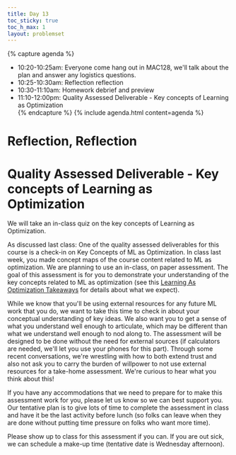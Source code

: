 ```yaml
---
title: Day 13
toc_sticky: true 
toc_h_max: 1
layout: problemset
---
```


{% capture agenda %}
* 10:20-10:25am: Everyone come hang out in MAC128, we'll talk about the plan and answer any logistics questions.
* 10:25-10:30am: Reflection reflection 
* 10:30-11:10am: Homework debrief and preview
* 11:10-12:00pm: Quality Assessed Deliverable - Key concepts of Learning as Optimization	
{% endcapture %}
{% include agenda.html content=agenda %}

# Reflection, Reflection


# Quality Assessed Deliverable - Key concepts of Learning as Optimization
We will take an in-class quiz on the key concepts of Learning as Optimization.

As discussed last class:
One of the quality assessed deliverables for this course is a check-in on Key Concepts of ML as Optimization. In class last week, you made concept maps of the course content related to ML as optimization. We are planning to use an in-class, on paper assessment. The goal of this assessment is for you to demonstrate your understanding of the key concepts related to ML as optimization (see this [Learning As Optimization Takeaways](../assignments/assignment09/LearningAsOptimizationTakeaways) for details about what we expect). 

While we know that you'll be using external resources for any future ML work that you do, we want to take this time to check in about your conceptual understanding of key ideas. We also want you to get a sense of what you understand well enough to articulate, which may be different than what we understand well enough to nod along to. The assessment will be designed to be done without the need for external sources (if calculators are needed, we'll let you use your phones for this part). Through some recent conversations, we're wrestling with how to both extend trust and also not ask you to carry the burden of willpower to not use external resources for a take-home assessment. We're curious to hear what you think about this!

If you have any accommodations that we need to prepare for to make this assessment work for you, please let us know so we can best support you. Our tentative plan is to give lots of time to complete the assessment in class and have it be the last activity before lunch (so folks can leave when they are done without putting time pressure on folks who want more time). 

Please show up to class for this assessment if you can. If you are out sick, we can schedule a make-up time (tentative date is Wednesday afternoon).